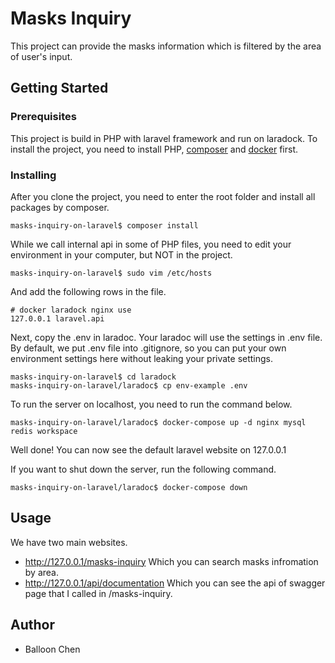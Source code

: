 # Masks Inquiry

This project can provide the masks information which is filtered by the area of user's input.

## Getting Started



### Prerequisites

This project is build in PHP with laravel framework and run on laradock. To install the project, you need to install PHP, [composer](https://getcomposer.org) and [docker](https://www.docker.com) first.

### Installing

After you clone the project, you need to enter the root folder and install all packages by composer.

```
masks-inquiry-on-laravel$ composer install
```

While we call internal api in some of PHP files, you need to edit your environment in your computer, but NOT in the project.

```
masks-inquiry-on-laravel$ sudo vim /etc/hosts
```
And add the following rows in the file.

```
# docker laradock nginx use
127.0.0.1 laravel.api
```

Next, copy the .env in laradoc. Your laradoc will use the settings in .env file. By default, we put .env file into .gitignore, so you can put your own environment settings here without leaking your private settings.

```
masks-inquiry-on-laravel$ cd laradock
masks-inquiry-on-laravel/laradoc$ cp env-example .env
```

To run the server on localhost, you need to run the command below.

```
masks-inquiry-on-laravel/laradoc$ docker-compose up -d nginx mysql redis workspace
```

Well done! You can now see the default laravel website on 127.0.0.1

If you want to shut down the server, run the following command.

```
masks-inquiry-on-laravel/laradoc$ docker-compose down
```

## Usage

We have two main websites.

* http://127.0.0.1/masks-inquiry
Which you can search masks infromation by area.
* http://127.0.0.1/api/documentation
Which you can see the api of swagger page that I called in /masks-inquiry.

## Author

* Balloon Chen
